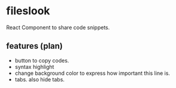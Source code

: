 # fileslook
React Component to share code snippets.

## features (plan)
- button to copy codes.
- syntax highlight
- change background color to express how important this line is.
- tabs. also hide tabs.
